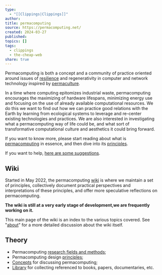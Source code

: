 ```yaml
---
type:
  - "[[Clippings|Clippings]]"
author: 
title: permacomputing
source: https://permacomputing.net/
created: 2024-03-27
published: 
topics: []
tags:
  - clippings
  - the-cheap-web
share: true
---
```


Permacomputing is both a concept and a community of practice oriented around issues of [resilience](https://permacomputing.net/Resilience/) and regenerativity in computer and network technology inspired by [permaculture](https://permacomputing.net/permaculture/).

In a time where computing epitomizes industrial waste, permacomputing encourages the maximizing of hardware lifespans, minimizing energy use and focusing on the use of already available computational resources. We do this we want to find out how we can practice good relations with the Earth by learning from ecological systems to leverage and re-center existing technologies and practices. We are also interested in investigating what a permacomputing way of life could be, and what sort of transformative computational culture and aesthetics it could bring forward.

If you want to know more, please start reading about what is [permacomputing](https://permacomputing.net/permacomputing/) in essence, and then dive into its [principles](https://permacomputing.net/Principles/).

If you want to help, [here are some suggestions](https://permacomputing.net/getting_started/).

## Wiki

Started in May 2022, the permacomputing [wiki](https://permacomputing.net/wiki/) is where we maintain a set of principles, collectively document practical perspectives and interpretations of these principles, and offer more speculative reflections on permacomputing.

**The wiki is still at a very early stage of development,we are frequently working on it.**

This main page of the wiki is an index to the various topics covered. See "[about](https://permacomputing.net/about/)" for a more detailed discussion about the wiki itself.

## Theory

-   Permacomputing [research fields and methods](https://permacomputing.net/research_fields_and_methods/);
-   Permacomputing design [principles](https://permacomputing.net/Principles/);
-   [Concepts](https://permacomputing.net/concepts/) for discussing permacomputing;
-   [Library](https://permacomputing.net/library/) for collecting referenced to books, papers, documentaries, etc.